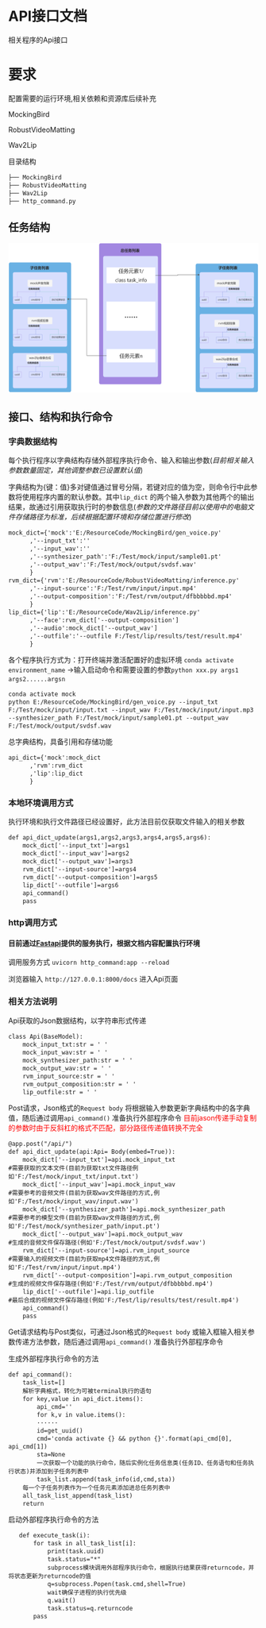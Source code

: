 # API接口文档

相关程序的Api接口


# 要求


配置需要的运行环境,相关依赖和资源库后续补充

 MockingBird
 
 RobustVideoMatting
 
 Wav2Lip

目录结构
   ```
├── MockingBird
├── RobustVideoMatting
├── Wav2Lip
├── http_command.py  
   ```
   
   
## 任务结构

![image](https://github.com/QiFuChina/ApiDoc/blob/main/res/img/%E4%BB%BB%E5%8A%A1%E7%BB%93%E6%9E%84%E5%9B%BE.jpg)
   
## 接口、结构和执行命令



### 字典数据结构
每个执行程序以字典结构存储外部程序执行命令、输入和输出参数(*目前相关输入参数数量固定，其他调整参数已设置默认值*)
    
字典结构为{键：值}多对键值通过冒号分隔，若键对应的值为空，则命令行中此参数将使用程序内置的默认参数。其中```lip_dict``` 的两个输入参数为其他两个的输出结果，故通过引用获取执行时的参数信息(*参数的文件路径目前以使用中的电脑文件存储路径为标准，后续根据配置环境和存储位置进行修改*)
    
    
    mock_dict={'mock':'E:/ResourceCode/MockingBird/gen_voice.py'
          ,'--input_txt':''
          ,'--input_wav':''
          ,'--synthesizer_path':'F:/Test/mock/input/sample01.pt'
          ,'--output_wav':'F:/Test/mock/output/svdsf.wav'
          }
    rvm_dict={'rvm':'E:/ResourceCode/RobustVideoMatting/inference.py'
          ,'--input-source':'F:/Test/rvm/input/input.mp4'
          ,'--output-composition':'F:/Test/rvm/output/dfbbbbbd.mp4'
          }
    lip_dict={'lip':'E:/ResourceCode/Wav2Lip/inference.py'
          ,'--face':rvm_dict['--output-composition']
          ,'--audio':mock_dict['--output_wav']
          ,'--outfile':'--outfile F:/Test/lip/results/test/result.mp4'
          }




各个程序执行方式为：打开终端并激活配置好的虚拟环境 ```conda activate environment_name``` →输入启动命令和需要设置的参数```python xxx.py args1 args2......argsn```

    conda activate mock
    python E:/ResourceCode/MockingBird/gen_voice.py --input_txt F:/Test/mock/input/input.txt --input_wav F:/Test/mock/input/input.mp3 --synthesizer_path F:/Test/mock/input/sample01.pt --output_wav F:/Test/mock/output/svdsf.wav
    

总字典结构，具备引用和存储功能

    api_dict={'mock':mock_dict
          ,'rvm':rvm_dict
          ,'lip':lip_dict
          }
      

### 本地环境调用方式
    
执行环境和执行文件路径已经设置好，此方法目前仅获取文件输入的相关参数

    def api_dict_update(args1,args2,args3,args4,args5,args6):
        mock_dict['--input_txt']=args1                          
        mock_dict['--input_wav']=args2                          
        mock_dict['--output_wav']=args3                         
        rvm_dict['--input-source']=args4                        
        rvm_dict['--output-composition']=args5                  
        lip_dict['--outfile']=args6                             
        api_command()
        pass
    
    
### http调用方式
#### 目前通过[Fastapi](https://github.com/tiangolo/fastapi)提供的服务执行，根据文档内容配置执行环境
   调用服务方式 ```uvicorn http_command:app --reload```
   
   浏览器输入 ```http://127.0.0.1:8000/docs``` 进入Api页面
  
### 相关方法说明

    
Api获取的Json数据结构，以字符串形式传递

    class Api(BaseModel):
        mock_input_txt:str = ' '
        mock_input_wav:str = ' '
        mock_synthesizer_path:str = ' '
        mock_output_wav:str = ' '
        rvm_input_source:str = ' '
        rvm_output_composition:str = ' '
        lip_outfile:str = ' '
   
Post请求，Json格式的```Request body``` 将根据输入参数更新字典结构中的各字典值，随后通过调用```api_command()``` 准备执行外部程序命令
<font color='red'>目前jason传递手动复制的参数时由于反斜杠的格式不匹配，部分路径传递值转换不完全</font>

    @app.post("/api/")
    def api_dict_update(api:Api= Body(embed=True)):
        mock_dict['--input_txt']=api.mock_input_txt                         #需要获取的文本文件(目前为获取txt文件路径例如'F:/Test/mock/input_txt/input.txt')
        mock_dict['--input_wav']=api.mock_input_wav                         #需要参考的音频文件(目前为获取wav文件路径的方式,例如'F:/Test/mock/input_wav/input.wav')    
        mock_dict['--synthesizer_path']=api.mock_synthesizer_path           #需要参考的模型文件(目前为获取wav文件路径的方式,例如'F:/Test/mock/synthesizer_path/input.pt')
        mock_dict['--output_wav']=api.mock_output_wav                       #生成的音频文件保存路径(例如'F:/Test/mock/output/svdsf.wav')
        rvm_dict['--input-source']=api.rvm_input_source                     #需要输入的视频文件(目前为获取mp4文件路径的方式,例如'F:/Test/rvm/input/input.mp4')
        rvm_dict['--output-composition']=api.rvm_output_composition         #生成的视频文件保存路径(例如'F:/Test/rvm/output/dfbbbbbd.mp4')
        lip_dict['--outfile']=api.lip_outfile                               #最后合成的视频文件保存路径(例如'F:/Test/lip/results/test/result.mp4')
        api_command()
        pass

Get请求结构与Post类似，可通过Json格式的```Request body``` 或输入框输入相关参数传递方法参数，随后通过调用```api_command()``` 准备执行外部程序命令

生成外部程序执行命令的方法

    def api_command():
        task_list=[]
        解析字典格式，转化为可被terminal执行的语句
        for key,value in api_dict.items():
            api_cmd=''
            for k,v in value.items():
            ······
            id=get_uuid()
            cmd='conda activate {} && python {}'.format(api_cmd[0], api_cmd[1])
            sta=None
            一次获取一个功能的执行命令，随后实例化任务信息类(任务ID、任务语句和任务执行状态)并添加到子任务列表中
            task_list.append(task_info(id,cmd,sta))
        每一个子任务列表作为一个任务元素添加进总任务列表中
        all_task_list_append(task_list)
        return          

   启动外部程序执行命令的方法
   
       def execute_task(i):
           for task in all_task_list[i]:
               print(task.uuid)
               task.status="*"
               subprocess模块调用外部程序执行命令，根据执行结果获得returncode，并将状态更新为returncode的值
               q=subprocess.Popen(task.cmd,shell=True)
               wait确保子进程的执行优先级
               q.wait()
               task.status=q.returncode
           pass
